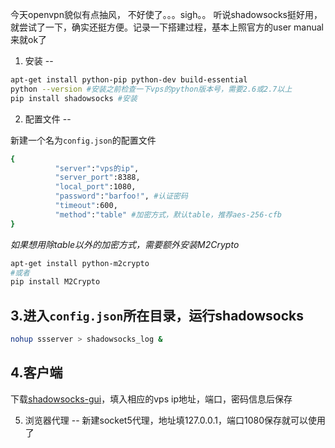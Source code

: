 今天openvpn貌似有点抽风， 不好使了。。。sigh。。
听说shadowsocks挺好用，就尝试了一下，确实还挺方便。记录一下搭建过程，基本上照官方的user manual来就ok了

1. 安装
--

```bash
apt-get install python-pip python-dev build-essential
python --version #安装之前检查一下vps的python版本号，需要2.6或2.7以上
pip install shadowsocks #安装
``` 

2. 配置文件
--

新建一个名为`config.json`的配置文件

```bash
{
          "server":"vps的ip",
          "server_port":8388,
          "local_port":1080,
          "password":"barfoo!", #认证密码
          "timeout":600,
          "method":"table" #加密方式，默认table，推荐aes-256-cfb
}
```

*如果想用除table以外的加密方式，需要额外安装M2Crypto*

```bash
apt-get install python-m2crypto
#或者
pip install M2Crypto
```

3.进入`config.json`所在目录，运行shadowsocks
--

```bash
nohup ssserver > shadowsocks_log &
```

4.客户端
--

下载[shadowsocks-gui][1]，填入相应的vps ip地址，端口，密码信息后保存  

5. 浏览器代理
--
新建socket5代理，地址填127.0.0.1，端口1080保存就可以使用了


  [1]: http://sourceforge.net/projects/shadowsocksgui/files/dist/